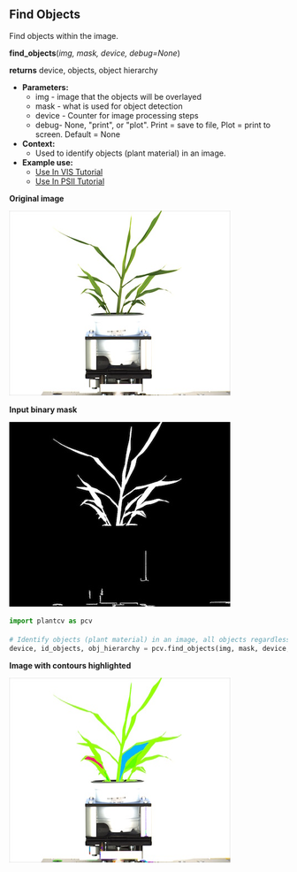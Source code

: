 ## Find Objects

Find objects within the image.

**find_objects**(*img, mask, device, debug=None*)

**returns** device, objects, object hierarchy

- **Parameters:**
    - img - image that the objects will be overlayed
    - mask - what is used for object detection
    - device - Counter for image processing steps
    - debug- None, "print", or "plot". Print = save to file, Plot = print to screen. Default = None
- **Context:**
    - Used to identify objects (plant material) in an image.
- **Example use:**
    - [Use In VIS Tutorial](vis_tutorial.md)
    - [Use In PSII Tutorial](psII_tutorial.md) 

**Original image**

![Screenshot](img/documentation_images/find_objects/original_image.jpg)

**Input binary mask**

![Screenshot](img/documentation_images/find_objects/mask.jpg)

```python
import plantcv as pcv

# Identify objects (plant material) in an image, all objects regardless of hierarchy are filled (e.g. holes between leaves).
device, id_objects, obj_hierarchy = pcv.find_objects(img, mask, device, debug="print")
```

**Image with contours highlighted**

![Screenshot](img/documentation_images/find_objects/contours.jpg)
